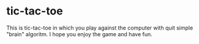 # tic-tac-toe
This is tic-tac-toe in which you play against the computer with quit simple "brain" algoritm. I hope you enjoy the game and have fun. 
